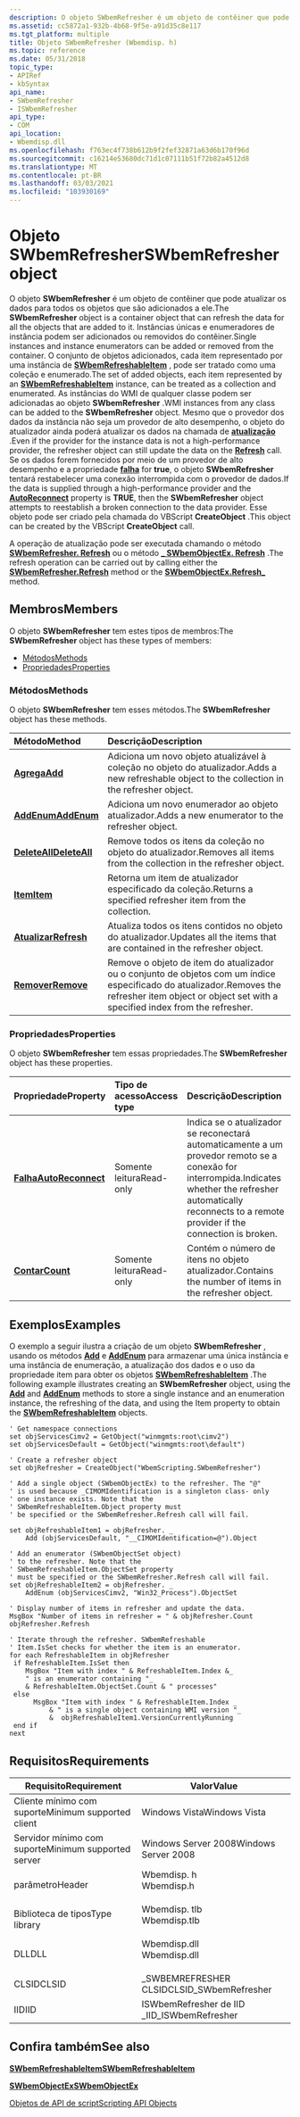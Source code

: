 ```yaml
---
description: O objeto SWbemRefresher é um objeto de contêiner que pode atualizar os dados para todos os objetos adicionados a ele. O conjunto de objetos adicionados, cada item representado por uma instância de SWbemRefreshableItem pode ser tratado como uma coleção e enumerado.
ms.assetid: cc5872a1-932b-4b68-9f5e-a91d35c8e117
ms.tgt_platform: multiple
title: Objeto SWbemRefresher (Wbemdisp. h)
ms.topic: reference
ms.date: 05/31/2018
topic_type:
- APIRef
- kbSyntax
api_name:
- SWbemRefresher
- ISWbemRefresher
api_type:
- COM
api_location:
- Wbemdisp.dll
ms.openlocfilehash: f763ec4f738b612b9f2fef32871a63d6b170f96d
ms.sourcegitcommit: c16214e53680dc71d1c07111b51f72b82a4512d8
ms.translationtype: MT
ms.contentlocale: pt-BR
ms.lasthandoff: 03/03/2021
ms.locfileid: "103930169"
---
```

# <a name="swbemrefresher-object"></a><span data-ttu-id="869ce-104">Objeto SWbemRefresher</span><span class="sxs-lookup"><span data-stu-id="869ce-104">SWbemRefresher object</span></span>

<span data-ttu-id="869ce-105">O objeto **SWbemRefresher** é um objeto de contêiner que pode atualizar os dados para todos os objetos que são adicionados a ele.</span><span class="sxs-lookup"><span data-stu-id="869ce-105">The **SWbemRefresher** object is a container object that can refresh the data for all the objects that are added to it.</span></span> <span data-ttu-id="869ce-106">Instâncias únicas e enumeradores de instância podem ser adicionados ou removidos do contêiner.</span><span class="sxs-lookup"><span data-stu-id="869ce-106">Single instances and instance enumerators can be added or removed from the container.</span></span> <span data-ttu-id="869ce-107">O conjunto de objetos adicionados, cada item representado por uma instância de [**SWbemRefreshableItem**](swbemrefreshableitem.md) , pode ser tratado como uma coleção e enumerado.</span><span class="sxs-lookup"><span data-stu-id="869ce-107">The set of added objects, each item represented by an [**SWbemRefreshableItem**](swbemrefreshableitem.md) instance, can be treated as a collection and enumerated.</span></span> <span data-ttu-id="869ce-108">As instâncias do WMI de qualquer classe podem ser adicionadas ao objeto **SWbemRefresher** .</span><span class="sxs-lookup"><span data-stu-id="869ce-108">WMI instances from any class can be added to the **SWbemRefresher** object.</span></span> <span data-ttu-id="869ce-109">Mesmo que o provedor dos dados da instância não seja um provedor de alto desempenho, o objeto do atualizador ainda poderá atualizar os dados na chamada de [**atualização**](swbemrefresher-refresh.md) .</span><span class="sxs-lookup"><span data-stu-id="869ce-109">Even if the provider for the instance data is not a high-performance provider, the refresher object can still update the data on the [**Refresh**](swbemrefresher-refresh.md) call.</span></span> <span data-ttu-id="869ce-110">Se os dados forem fornecidos por meio de um provedor de alto desempenho e a propriedade [**falha**](swbemrefresher-autoreconnect.md) for **true**, o objeto **SWbemRefresher** tentará restabelecer uma conexão interrompida com o provedor de dados.</span><span class="sxs-lookup"><span data-stu-id="869ce-110">If the data is supplied through a high-performance provider and the [**AutoReconnect**](swbemrefresher-autoreconnect.md) property is **TRUE**, then the **SWbemRefresher** object attempts to reestablish a broken connection to the data provider.</span></span> <span data-ttu-id="869ce-111">Esse objeto pode ser criado pela chamada do VBScript **CreateObject** .</span><span class="sxs-lookup"><span data-stu-id="869ce-111">This object can be created by the VBScript **CreateObject** call.</span></span>

<span data-ttu-id="869ce-112">A operação de atualização pode ser executada chamando o método [**SWbemRefresher. Refresh**](swbemrefresher-refresh.md) ou o método [**\_ SWbemObjectEx. Refresh**](swbemobjectex-refresh-.md) .</span><span class="sxs-lookup"><span data-stu-id="869ce-112">The refresh operation can be carried out by calling either the [**SWbemRefresher.Refresh**](swbemrefresher-refresh.md) method or the [**SWbemObjectEx.Refresh\_**](swbemobjectex-refresh-.md) method.</span></span>

## <a name="members"></a><span data-ttu-id="869ce-113">Membros</span><span class="sxs-lookup"><span data-stu-id="869ce-113">Members</span></span>

<span data-ttu-id="869ce-114">O objeto **SWbemRefresher** tem estes tipos de membros:</span><span class="sxs-lookup"><span data-stu-id="869ce-114">The **SWbemRefresher** object has these types of members:</span></span>

-   [<span data-ttu-id="869ce-115">Métodos</span><span class="sxs-lookup"><span data-stu-id="869ce-115">Methods</span></span>](#methods)
-   [<span data-ttu-id="869ce-116">Propriedades</span><span class="sxs-lookup"><span data-stu-id="869ce-116">Properties</span></span>](#properties)

### <a name="methods"></a><span data-ttu-id="869ce-117">Métodos</span><span class="sxs-lookup"><span data-stu-id="869ce-117">Methods</span></span>

<span data-ttu-id="869ce-118">O objeto **SWbemRefresher** tem esses métodos.</span><span class="sxs-lookup"><span data-stu-id="869ce-118">The **SWbemRefresher** object has these methods.</span></span>



| <span data-ttu-id="869ce-119">Método</span><span class="sxs-lookup"><span data-stu-id="869ce-119">Method</span></span>                                        | <span data-ttu-id="869ce-120">Descrição</span><span class="sxs-lookup"><span data-stu-id="869ce-120">Description</span></span>                                                                                           |
|:----------------------------------------------|:------------------------------------------------------------------------------------------------------|
| [<span data-ttu-id="869ce-121">**Agrega**</span><span class="sxs-lookup"><span data-stu-id="869ce-121">**Add**</span></span>](swbemrefresher-add.md)             | <span data-ttu-id="869ce-122">Adiciona um novo objeto atualizável à coleção no objeto do atualizador.</span><span class="sxs-lookup"><span data-stu-id="869ce-122">Adds a new refreshable object to the collection in the refresher object.</span></span><br/>                   |
| [<span data-ttu-id="869ce-123">**AddEnum**</span><span class="sxs-lookup"><span data-stu-id="869ce-123">**AddEnum**</span></span>](swbemrefresher-addenum.md)     | <span data-ttu-id="869ce-124">Adiciona um novo enumerador ao objeto atualizador.</span><span class="sxs-lookup"><span data-stu-id="869ce-124">Adds a new enumerator to the refresher object.</span></span><br/>                                             |
| [<span data-ttu-id="869ce-125">**DeleteAll**</span><span class="sxs-lookup"><span data-stu-id="869ce-125">**DeleteAll**</span></span>](swbemrefresher-deleteall.md) | <span data-ttu-id="869ce-126">Remove todos os itens da coleção no objeto do atualizador.</span><span class="sxs-lookup"><span data-stu-id="869ce-126">Removes all items from the collection in the refresher object.</span></span><br/>                             |
| [<span data-ttu-id="869ce-127">**Item**</span><span class="sxs-lookup"><span data-stu-id="869ce-127">**Item**</span></span>](swbemrefresher-item.md)           | <span data-ttu-id="869ce-128">Retorna um item de atualizador especificado da coleção.</span><span class="sxs-lookup"><span data-stu-id="869ce-128">Returns a specified refresher item from the collection.</span></span><br/>                                    |
| [<span data-ttu-id="869ce-129">**Atualizar**</span><span class="sxs-lookup"><span data-stu-id="869ce-129">**Refresh**</span></span>](swbemrefresher-refresh.md)     | <span data-ttu-id="869ce-130">Atualiza todos os itens contidos no objeto do atualizador.</span><span class="sxs-lookup"><span data-stu-id="869ce-130">Updates all the items that are contained in the refresher object.</span></span><br/>                          |
| [<span data-ttu-id="869ce-131">**Remover**</span><span class="sxs-lookup"><span data-stu-id="869ce-131">**Remove**</span></span>](swbemrefresher-remove.md)       | <span data-ttu-id="869ce-132">Remove o objeto de item do atualizador ou o conjunto de objetos com um índice especificado do atualizador.</span><span class="sxs-lookup"><span data-stu-id="869ce-132">Removes the refresher item object or object set with a specified index from the refresher.</span></span><br/> |



 

### <a name="properties"></a><span data-ttu-id="869ce-133">Propriedades</span><span class="sxs-lookup"><span data-stu-id="869ce-133">Properties</span></span>

<span data-ttu-id="869ce-134">O objeto **SWbemRefresher** tem essas propriedades.</span><span class="sxs-lookup"><span data-stu-id="869ce-134">The **SWbemRefresher** object has these properties.</span></span>



| <span data-ttu-id="869ce-135">Propriedade</span><span class="sxs-lookup"><span data-stu-id="869ce-135">Property</span></span>                                                         | <span data-ttu-id="869ce-136">Tipo de acesso</span><span class="sxs-lookup"><span data-stu-id="869ce-136">Access type</span></span>          | <span data-ttu-id="869ce-137">Descrição</span><span class="sxs-lookup"><span data-stu-id="869ce-137">Description</span></span>                                                                                                           |
|:-----------------------------------------------------------------|:---------------------|:----------------------------------------------------------------------------------------------------------------------|
| [<span data-ttu-id="869ce-138">**Falha**</span><span class="sxs-lookup"><span data-stu-id="869ce-138">**AutoReconnect**</span></span>](swbemrefresher-autoreconnect.md)<br/> | <span data-ttu-id="869ce-139">Somente leitura</span><span class="sxs-lookup"><span data-stu-id="869ce-139">Read-only</span></span><br/> | <span data-ttu-id="869ce-140">Indica se o atualizador se reconectará automaticamente a um provedor remoto se a conexão for interrompida.</span><span class="sxs-lookup"><span data-stu-id="869ce-140">Indicates whether the refresher automatically reconnects to a remote provider if the connection is broken.</span></span><br/> |
| [<span data-ttu-id="869ce-141">**Contar**</span><span class="sxs-lookup"><span data-stu-id="869ce-141">**Count**</span></span>](swbemrefresher-count.md)<br/>                 | <span data-ttu-id="869ce-142">Somente leitura</span><span class="sxs-lookup"><span data-stu-id="869ce-142">Read-only</span></span><br/> | <span data-ttu-id="869ce-143">Contém o número de itens no objeto atualizador.</span><span class="sxs-lookup"><span data-stu-id="869ce-143">Contains the number of items in the refresher object.</span></span><br/>                                                      |



 

## <a name="examples"></a><span data-ttu-id="869ce-144">Exemplos</span><span class="sxs-lookup"><span data-stu-id="869ce-144">Examples</span></span>

<span data-ttu-id="869ce-145">O exemplo a seguir ilustra a criação de um objeto **SWbemRefresher** , usando os métodos [**Add**](swbemrefresher-add.md) e [**AddEnum**](swbemrefresher-addenum.md) para armazenar uma única instância e uma instância de enumeração, a atualização dos dados e o uso da propriedade item para obter os objetos [**SWbemRefreshableItem**](swbemrefreshableitem.md) .</span><span class="sxs-lookup"><span data-stu-id="869ce-145">The following example illustrates creating an **SWbemRefresher** object, using the [**Add**](swbemrefresher-add.md) and [**AddEnum**](swbemrefresher-addenum.md) methods to store a single instance and an enumeration instance, the refreshing of the data, and using the Item property to obtain the [**SWbemRefreshableItem**](swbemrefreshableitem.md) objects.</span></span>


```VB
' Get namespace connections
set objServicesCimv2 = GetObject("winmgmts:root\cimv2")
set objServicesDefault = GetObject("winmgmts:root\default")

' Create a refresher object
set objRefresher = CreateObject("WbemScripting.SWbemRefresher")

' Add a single object (SWbemObjectEx) to the refresher. The "@"
' is used because _CIMOMIdentification is a singleton class- only 
' one instance exists. Note that the
' SWbemRefreshableItem.Object property must 
' be specified or the SWbemRefresher.Refresh call will fail.

set objRefreshableItem1 = objRefresher. _
    Add (objServicesDefault, "__CIMOMIdentification=@").Object

' Add an enumerator (SWbemObjectSet object)
' to the refresher. Note that the
' SWbemRefreshableItem.ObjectSet property
' must be specified or the SWbemRefresher.Refresh call will fail. 
set objRefreshableItem2 = objRefresher. _
    AddEnum (objServicesCimv2, "Win32_Process").ObjectSet

' Display number of items in refresher and update the data.
MsgBox "Number of items in refresher = " & objRefresher.Count
objRefresher.Refresh

' Iterate through the refresher. SWbemRefreshable
' Item.IsSet checks for whether the item is an enumerator.
for each RefreshableItem in objRefresher
 if RefreshableItem.IsSet then  
    MsgBox "Item with index " & RefreshableItem.Index &_
    " is an enumerator containing "_
    & RefreshableItem.ObjectSet.Count & " processes"
 else  
      MsgBox "Item with index " & RefreshableItem.Index _
          & " is a single object containing WMI version "_
          &  objRefreshableItem1.VersionCurrentlyRunning
 end if
next
```



## <a name="requirements"></a><span data-ttu-id="869ce-146">Requisitos</span><span class="sxs-lookup"><span data-stu-id="869ce-146">Requirements</span></span>



| <span data-ttu-id="869ce-147">Requisito</span><span class="sxs-lookup"><span data-stu-id="869ce-147">Requirement</span></span> | <span data-ttu-id="869ce-148">Valor</span><span class="sxs-lookup"><span data-stu-id="869ce-148">Value</span></span> |
|-------------------------------------|-----------------------------------------------------------------------------------------|
| <span data-ttu-id="869ce-149">Cliente mínimo com suporte</span><span class="sxs-lookup"><span data-stu-id="869ce-149">Minimum supported client</span></span><br/> | <span data-ttu-id="869ce-150">Windows Vista</span><span class="sxs-lookup"><span data-stu-id="869ce-150">Windows Vista</span></span><br/>                                                                |
| <span data-ttu-id="869ce-151">Servidor mínimo com suporte</span><span class="sxs-lookup"><span data-stu-id="869ce-151">Minimum supported server</span></span><br/> | <span data-ttu-id="869ce-152">Windows Server 2008</span><span class="sxs-lookup"><span data-stu-id="869ce-152">Windows Server 2008</span></span><br/>                                                          |
| <span data-ttu-id="869ce-153">parâmetro</span><span class="sxs-lookup"><span data-stu-id="869ce-153">Header</span></span><br/>                   | <dl> <span data-ttu-id="869ce-154"><dt>Wbemdisp. h</dt></span><span class="sxs-lookup"><span data-stu-id="869ce-154"><dt>Wbemdisp.h</dt></span></span> </dl>   |
| <span data-ttu-id="869ce-155">Biblioteca de tipos</span><span class="sxs-lookup"><span data-stu-id="869ce-155">Type library</span></span><br/>             | <dl> <span data-ttu-id="869ce-156"><dt>Wbemdisp. tlb</dt></span><span class="sxs-lookup"><span data-stu-id="869ce-156"><dt>Wbemdisp.tlb</dt></span></span> </dl> |
| <span data-ttu-id="869ce-157">DLL</span><span class="sxs-lookup"><span data-stu-id="869ce-157">DLL</span></span><br/>                      | <dl> <span data-ttu-id="869ce-158"><dt>Wbemdisp.dll</dt></span><span class="sxs-lookup"><span data-stu-id="869ce-158"><dt>Wbemdisp.dll</dt></span></span> </dl> |
| <span data-ttu-id="869ce-159">CLSID</span><span class="sxs-lookup"><span data-stu-id="869ce-159">CLSID</span></span><br/>                    | <span data-ttu-id="869ce-160">\_SWBEMREFRESHER CLSID</span><span class="sxs-lookup"><span data-stu-id="869ce-160">CLSID\_SWbemRefresher</span></span><br/>                                                        |
| <span data-ttu-id="869ce-161">IID</span><span class="sxs-lookup"><span data-stu-id="869ce-161">IID</span></span><br/>                      | <span data-ttu-id="869ce-162">ISWbemRefresher de IID \_</span><span class="sxs-lookup"><span data-stu-id="869ce-162">IID\_ISWbemRefresher</span></span><br/>                                                         |



## <a name="see-also"></a><span data-ttu-id="869ce-163">Confira também</span><span class="sxs-lookup"><span data-stu-id="869ce-163">See also</span></span>

<dl> <dt>

[<span data-ttu-id="869ce-164">**SWbemRefreshableItem**</span><span class="sxs-lookup"><span data-stu-id="869ce-164">**SWbemRefreshableItem**</span></span>](swbemrefreshableitem.md)
</dt> <dt>

[<span data-ttu-id="869ce-165">**SWbemObjectEx**</span><span class="sxs-lookup"><span data-stu-id="869ce-165">**SWbemObjectEx**</span></span>](swbemobjectex.md)
</dt> <dt>

[<span data-ttu-id="869ce-166">Objetos de API de script</span><span class="sxs-lookup"><span data-stu-id="869ce-166">Scripting API Objects</span></span>](scripting-api-objects.md)
</dt> </dl>

 

 




